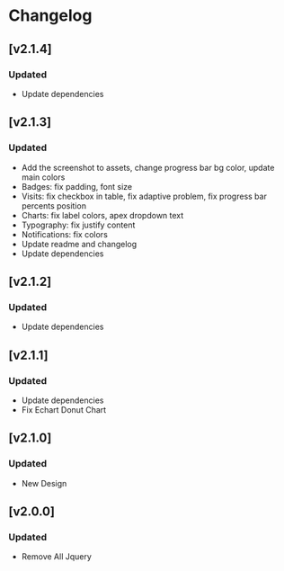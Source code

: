 # Changelog

## [v2.1.4]
### Updated
- Update dependencies

## [v2.1.3]
### Updated
- Add the screenshot to assets, change progress bar bg color, update main colors
- Badges: fix padding, font size
- Visits: fix checkbox in table, fix adaptive problem, fix progress bar percents position
- Charts: fix label colors, apex dropdown text
- Typography: fix justify content
- Notifications: fix colors
- Update readme and changelog
- Update dependencies

## [v2.1.2]

### Updated

- Update dependencies

## [v2.1.1]

### Updated

- Update dependencies
- Fix Echart Donut Chart

## [v2.1.0]

### Updated

- New Design

## [v2.0.0]

### Updated

- Remove All Jquery
